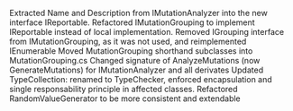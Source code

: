 Extracted Name and Description from IMutationAnalyzer into the new interface IReportable.
Refactored IMutationGrouping to implement IReportable instead of local implementation.
Removed IGrouping interface from IMutationGrouping, as it was not used, and reimplemented IEnumerable
Moved MutationGrouping shorthand subclasses into MutationGrouping.cs
Changed signature of AnalyzeMutations (now GenerateMutations) for IMutationAnalyzer and all derivates
Updated TypeCollection: renamed to TypeChecker, enforced encapsulation and single responsability principle in affected classes.
Refactored RandomValueGenerator to be more consistent and extendable
